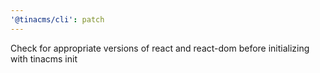 ```yaml
---
'@tinacms/cli': patch
---
```


Check for appropriate versions of react and react-dom before initializing with tinacms init
